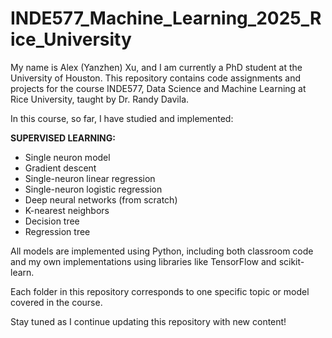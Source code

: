 # INDE577_Machine_Learning_2025_Rice_University

My name is Alex (Yanzhen) Xu, and I am currently a PhD student at the University of Houston. This repository contains code assignments and projects for the course INDE577, Data Science and Machine Learning at Rice University, taught by Dr. Randy Davila. 

In this course, so far, I have studied and implemented:

**SUPERVISED LEARNING:**
- Single neuron model
- Gradient descent
- Single-neuron linear regression
- Single-neuron logistic regression
- Deep neural networks (from scratch)
- K-nearest neighbors
- Decision tree
- Regression tree

All models are implemented using Python, including both classroom code and my own implementations using libraries like TensorFlow and scikit-learn.

Each folder in this repository corresponds to one specific topic or model covered in the course.

Stay tuned as I continue updating this repository with new content!
